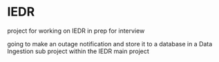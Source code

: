 # IEDR
project for working on IEDR in prep for interview

going to make an outage notification and store it to a database in a Data Ingestion sub project within the IEDR main project
